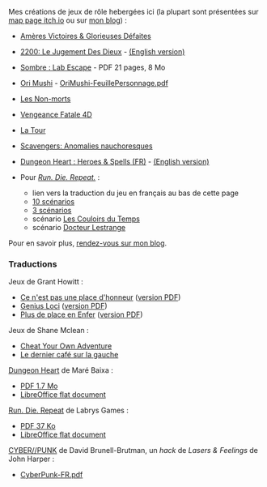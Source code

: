 Mes créations de jeux de rôle hebergées ici
(la plupart sont présentées sur [map page itch.io](https://lucas-c.itch.io/)
ou sur [mon blog](https://chezsoi.org/lucas/blog/pages/jeux-de-role.html)) :

- [Amères Victoires & Glorieuses Défaites](gdav)
- [2200: Le Jugement Des Dieux](2200_le_jugement_des_dieux) - [(English version)](2200_le_jugement_des_dieux/2200_the_gods_judgement.html)
- [Sombre : Lab Escape](Sombre/scenario/Sombre-LabEscape.pdf) - PDF 21 pages, 8 Mo
- [Ori Mushi](OriMushi) - [OriMushi-FeuillePersonnage.pdf](OriMushi/OriMushi-FeuillePersonnage.pdf)
- [Les Non-morts](LesNonMorts)
- [Vengeance Fatale 4D](VengeanceFatale4D)
- [La Tour](latour)
- [Scavengers: Anomalies nauchoresques](scavengers)
- [Dungeon Heart : Heroes & Spells (FR)](DungeonHeartHeroesAndSpells) - [(English version)](DungeonHeartHeroesAndSpells/DungeonHeartHeroesAndSpells_en.html)

- Pour [_Run. Die. Repeat._](https://labrysgames.itch.io/run-die-repeat) :
  * lien vers la traduction du jeu en français au bas de cette page
  * [10 scénarios](RunDieRepeat/RunDieRepeat-scenarios-FR.html)
  * [3 scénarios](RunDieRepeat/RunDieRepeat-scenarios2-FR.html)
  * scénario [Les Couloirs du Temps](RunDieRepeat/LesCouloirsDuTemps.html)
  * scénario [Docteur Lestrange](RunDieRepeat/DocteurLestrange.html)

<!-- [chimera](chimera) -->
<!-- [Sous Terre](sous-terre) -->
<!-- [PorteObjectifCartes](poc/PorteObjectifCartes.html) -->
<!-- [EscapeGame](EscapeGame) -->

Pour en savoir plus, [rendez-vous sur mon blog](https://chezsoi.org/lucas/blog/pages/jeux-de-role.html).


### Traductions

Jeux de Grant Howitt :

- [Ce n'est pas une place d'honneur](ce-nest-pas-une-place-dhonneur) ([version PDF](https://github.com/Lucas-C/jdr/releases/download/ce-nest-pas-une-place-dhonneur-v1.3/ce-nest-pas-une-place-dhonneur-v1.3.pdf))
- [Genius Loci](genius-loci) ([version PDF](https://chezsoi.org/lucas/blog/images/jdr/genius-loci.pdf))
- [Plus de place en Enfer](plus-de-place-en-enfer) ([version PDF](https://chezsoi.org/lucas/blog/images/jdr/plus-de-place-en-enfer.pdf))

Jeux de Shane Mclean :

- [Cheat Your Own Adventure](CheatYourOwnAdventure)
- [Le dernier café sur la gauche](LeDernierCafeSurLaGauche.html)

[Dungeon Heart](https://mare-baixa.itch.io/dungeon-heart) de Maré Baixa :

- [PDF 1.7 Mo](https://chezsoi.org/lucas/blog/images/jdr/Dungeon%20Heart%20B%26W%20v1.6%20fr.pdf)
- [LibreOffice flat document](DungeonHeartHeroesAndSpells/Dungeon%20Heart%20B%26W%20v1.6%20fr.fodg)

[Run. Die. Repeat](https://labrysgames.itch.io/run-die-repeat) de Labrys Games :

- [PDF 37 Ko](https://chezsoi.org/lucas/blog/images/jdr/RunDieRepeat-FR.pdf)
- [LibreOffice flat document](RunDieRepeat/RunDieRepeat-FR.fodt)

[CYBER//PUNK](https://dbb-8.itch.io/cyberpunk) de David Brunell-Brutman, un _hack_ de _Lasers & Feelings_ de John Harper :

- [CyberPunk-FR.pdf](CyberPunk/CyberPunk-FR.pdf)
